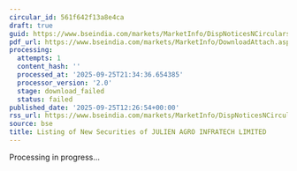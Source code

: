 ```yaml
---
circular_id: 561f642f13a8e4ca
draft: true
guid: https://www.bseindia.com/markets/MarketInfo/DispNoticesNCirculars.aspx?Noticeid={FFCA3CBA-4AFC-4618-92F5-9B2EE3E279BD}&noticeno=20250925-33&dt=09/25/2025&icount=33&totcount=65&flag=0
pdf_url: https://www.bseindia.com/markets/MarketInfo/DownloadAttach.aspx?id=20250925-33&attachedId=
processing:
  attempts: 1
  content_hash: ''
  processed_at: '2025-09-25T21:34:36.654385'
  processor_version: '2.0'
  stage: download_failed
  status: failed
published_date: '2025-09-25T12:26:54+00:00'
rss_url: https://www.bseindia.com/markets/MarketInfo/DispNoticesNCirculars.aspx?Noticeid={FFCA3CBA-4AFC-4618-92F5-9B2EE3E279BD}&noticeno=20250925-33&dt=09/25/2025&icount=33&totcount=65&flag=0
source: bse
title: Listing of New Securities of JULIEN AGRO INFRATECH LIMITED
---
```


Processing in progress...